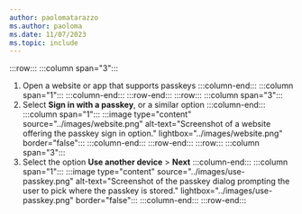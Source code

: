 ```yaml
---
author: paolomatarazzo
ms.author: paoloma
ms.date: 11/07/2023
ms.topic: include
---
```


:::row:::
  :::column span="3":::
  1. Open a website or app that supports passkeys
  :::column-end:::
  :::column span="1":::
  :::column-end:::
:::row-end:::
:::row:::
  :::column span="3":::
  2. Select **Sign in with a passkey**, or a similar option
  :::column-end:::
  :::column span="1":::
  :::image type="content" source="../images/website.png" alt-text="Screenshot of a website offering the passkey sign in option." lightbox="../images/website.png" border="false":::
  :::column-end:::
:::row-end:::
:::row:::
  :::column span="3":::
  3. Select the option **Use another device** > **Next**
  :::column-end:::
  :::column span="1":::
  :::image type="content" source="../images/use-passkey.png" alt-text="Screenshot of the passkey dialog prompting the user to pick where the passkey is stored." lightbox="../images/use-passkey.png" border="false":::
  :::column-end:::
:::row-end:::